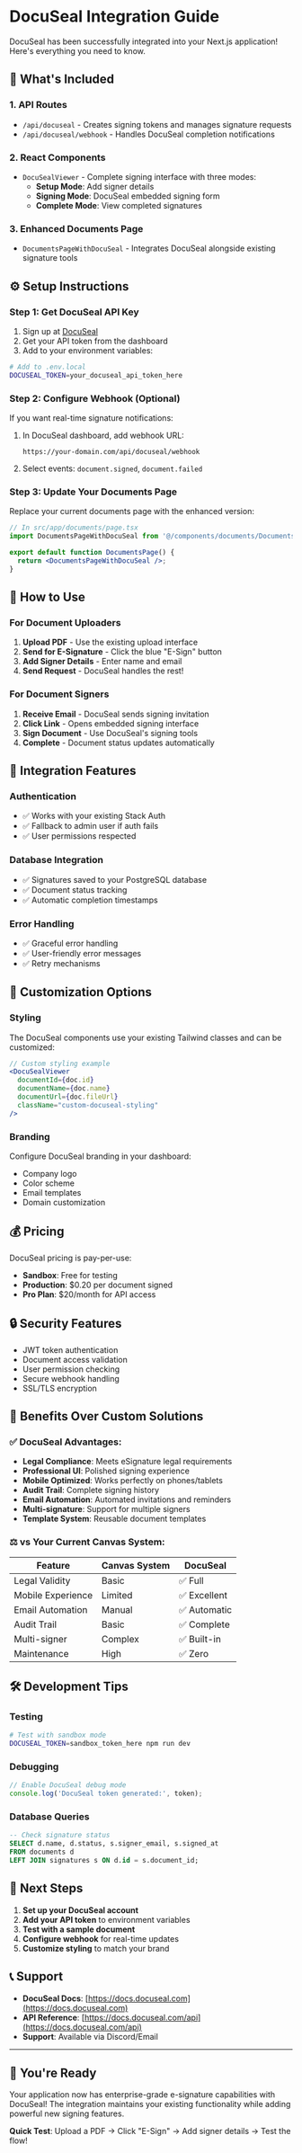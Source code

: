 # DocuSeal Integration Guide

DocuSeal has been successfully integrated into your Next.js application! Here's everything you need to know.

## 🚀 What's Included

### 1. **API Routes**

- `/api/docuseal` - Creates signing tokens and manages signature requests
- `/api/docuseal/webhook` - Handles DocuSeal completion notifications

### 2. **React Components**

- `DocuSealViewer` - Complete signing interface with three modes:
  - **Setup Mode**: Add signer details
  - **Signing Mode**: DocuSeal embedded signing form
  - **Complete Mode**: View completed signatures

### 3. **Enhanced Documents Page**

- `DocumentsPageWithDocuSeal` - Integrates DocuSeal alongside existing signature tools

## ⚙️ Setup Instructions

### Step 1: Get DocuSeal API Key

1. Sign up at [DocuSeal](https://docuseal.com)
2. Get your API token from the dashboard
3. Add to your environment variables:

```bash
# Add to .env.local
DOCUSEAL_TOKEN=your_docuseal_api_token_here
```

### Step 2: Configure Webhook (Optional)

If you want real-time signature notifications:

1. In DocuSeal dashboard, add webhook URL:

   ```
   https://your-domain.com/api/docuseal/webhook
   ```

2. Select events: `document.signed`, `document.failed`

### Step 3: Update Your Documents Page

Replace your current documents page with the enhanced version:

```jsx
// In src/app/documents/page.tsx
import DocumentsPageWithDocuSeal from '@/components/documents/DocumentsPageWithDocuSeal';

export default function DocumentsPage() {
  return <DocumentsPageWithDocuSeal />;
}
```

## 🎯 How to Use

### For Document Uploaders

1. **Upload PDF** - Use the existing upload interface
2. **Send for E-Signature** - Click the blue "E-Sign" button
3. **Add Signer Details** - Enter name and email
4. **Send Request** - DocuSeal handles the rest!

### For Document Signers

1. **Receive Email** - DocuSeal sends signing invitation
2. **Click Link** - Opens embedded signing interface
3. **Sign Document** - Use DocuSeal's signing tools
4. **Complete** - Document status updates automatically

## 🔧 Integration Features

### Authentication

- ✅ Works with your existing Stack Auth
- ✅ Fallback to admin user if auth fails
- ✅ User permissions respected

### Database Integration

- ✅ Signatures saved to your PostgreSQL database
- ✅ Document status tracking
- ✅ Automatic completion timestamps

### Error Handling

- ✅ Graceful error handling
- ✅ User-friendly error messages
- ✅ Retry mechanisms

## 🎨 Customization Options

### Styling

The DocuSeal components use your existing Tailwind classes and can be customized:

```jsx
// Custom styling example
<DocuSealViewer
  documentId={doc.id}
  documentName={doc.name}
  documentUrl={doc.fileUrl}
  className="custom-docuseal-styling"
/>
```

### Branding

Configure DocuSeal branding in your dashboard:

- Company logo
- Color scheme
- Email templates
- Domain customization

## 💰 Pricing

DocuSeal pricing is pay-per-use:

- **Sandbox**: Free for testing
- **Production**: $0.20 per document signed
- **Pro Plan**: $20/month for API access

## 🔒 Security Features

- JWT token authentication
- Document access validation
- User permission checking
- Secure webhook handling
- SSL/TLS encryption

## 🎯 Benefits Over Custom Solutions

### ✅ **DocuSeal Advantages:**

- **Legal Compliance**: Meets eSignature legal requirements
- **Professional UI**: Polished signing experience
- **Mobile Optimized**: Works perfectly on phones/tablets
- **Audit Trail**: Complete signing history
- **Email Automation**: Automated invitations and reminders
- **Multi-signature**: Support for multiple signers
- **Template System**: Reusable document templates

### ⚖️ **vs Your Current Canvas System:**

| Feature | Canvas System | DocuSeal |
|---------|---------------|----------|
| Legal Validity | Basic | ✅ Full |
| Mobile Experience | Limited | ✅ Excellent |
| Email Automation | Manual | ✅ Automatic |
| Audit Trail | Basic | ✅ Complete |
| Multi-signer | Complex | ✅ Built-in |
| Maintenance | High | ✅ Zero |

## 🛠️ Development Tips

### Testing

```bash
# Test with sandbox mode
DOCUSEAL_TOKEN=sandbox_token_here npm run dev
```

### Debugging

```javascript
// Enable DocuSeal debug mode
console.log('DocuSeal token generated:', token);
```

### Database Queries

```sql
-- Check signature status
SELECT d.name, d.status, s.signer_email, s.signed_at 
FROM documents d 
LEFT JOIN signatures s ON d.id = s.document_id;
```

## 🚀 Next Steps

1. **Set up your DocuSeal account**
2. **Add your API token** to environment variables
3. **Test with a sample document**
4. **Configure webhook** for real-time updates
5. **Customize styling** to match your brand

## 📞 Support

- **DocuSeal Docs**: [https://docs.docuseal.com](https://docs.docuseal.com)
- **API Reference**: [https://docs.docuseal.com/api](https://docs.docuseal.com/api)
- **Support**: Available via Discord/Email

---

## 🎉 You're Ready

Your application now has enterprise-grade e-signature capabilities with DocuSeal! The integration maintains your existing functionality while adding powerful new signing features.

**Quick Test**: Upload a PDF → Click "E-Sign" → Add signer details → Test the flow!
